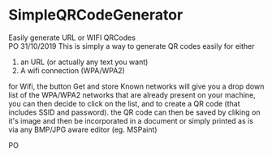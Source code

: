# SimpleQRCodeGenerator
Easily generate URL or WIFI QRCodes  
PO 31/10/2019
This is simply a way to generate QR codes easily for either 
1) an URL (or actually any text you want) 
2) A wifi connection (WPA/WPA2) 

for Wifi, the button Get and store Known networks will give you a drop down list of the WPA/WPA2 networks that are already present 
on your machine, 
you can then decide to click on the list, and to create a QR code (that includes SSID and password). 
the QR code can then be saved by cliking on it's image and then be incorporated in a document or simply printed as is via any BMP/JPG aware editor (eg. MSPaint) 

PO
